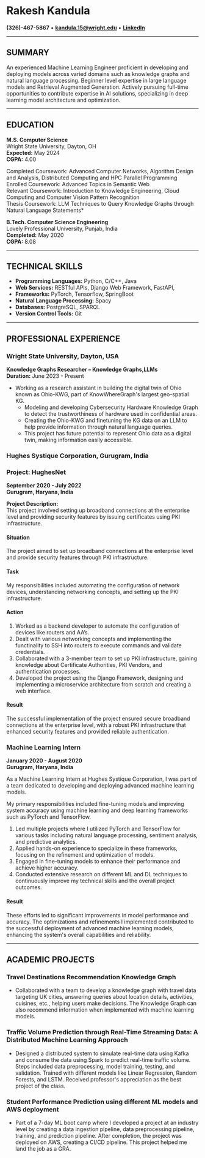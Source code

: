 # Rakesh Kandula

**(326)-467-5867** • **[kandula.15@wright.edu](mailto:kandula.15@wright.edu)** • **[LinkedIn](https://www.linkedin.com/in/rakesh-kandula-41678314a/)**

---

## SUMMARY
An experienced Machine Learning Engineer proficient in developing and deploying models across varied domains such as knowledge graphs and natural language processing. Beginner level expertise in large language models and Retrieval Augmented Generation. Actively pursuing full-time opportunities to contribute expertise in AI solutions, specializing in deep learning model architecture and optimization.

---

## EDUCATION

**M.S. Computer Science**  
Wright State University, Dayton, OH  
**Expected:** May 2024  
**CGPA:** 4.00

Completed Coursework: Advanced Computer Networks, Algorithm Design and Analysis, Distributed Computing and HPC Parallel Programming  
Enrolled Coursework: Advanced Topics in Semantic Web  
Relevant Coursework: Introduction to Knowledge Engineering, Cloud Computing and Computer Vision Pattern Recognition  
Thesis Coursework: LLM Techniques to Query Knowledge Graphs through Natural Language Statements*

**B.Tech. Computer Science Engineering**  
Lovely Professional University, Punjab, India  
**Completed:** May 2020  
**CGPA:** 8.08

---

## TECHNICAL SKILLS

- **Programming Languages:** Python, C/C++, Java
- **Web Services:** RESTful APIs, Django Web Framework, FastAPI,
- **Frameworks:** PyTorch, Tensorflow, SpringBoot
- **Natural Language Processing:** Spacy
- **Databases:** PostgreSQL, SPARQL
- **Version Control Tools:** Git

---

## PROFESSIONAL EXPERIENCE

### Wright State University, Dayton, USA
**Knowledge Graphs Researcher – Knowledge Graphs,LLMs**  
**Duration:** June 2023 - Present

- Working as a research assistant in building the digital twin of Ohio known as Ohio-KWG, part of KnowWhereGraph's largest geo-spatial KG.
  - Modeling and developing Cybersecurity Hardware Knowledge Graph to detect the trustworthiness of hardware used in confidential areas.
  - Creating the Ohio-KWG and finetuning the KG data on an LLM to help provide information through natural language queries.
  - This project has future potential to represent Ohio data as a digital twin, making information easily accessible.

### Hughes Systique Corporation, Gurugram, India
### Project: HughesNet
**September 2020 - July 2022**  
**Gurugram, Haryana, India**  

**Project Description:**  
This project involved setting up broadband connections at the enterprise level and providing security features by issuing certificates using PKI infrastructure.

#### Situation
The project aimed to set up broadband connections at the enterprise level and provide security features through PKI infrastructure.

#### Task
My responsibilities included automating the configuration of network devices, understanding networking concepts, and setting up the PKI infrastructure.

#### Action
1. Worked as a backend developer to automate the configuration of devices like routers and AA’s.
2. Dealt with various networking concepts and implementing the functinality to SSH into routers to execute commands and validate credentials.
3. Collaborated with a 3-member team to set up PKI infrastructure, gaining knowledge about Certificate Authorities, PKI Vendors, and authentication processes.
4. Developed the project using the Django Framework, designing and implementing a microservice architecture from scratch and creating a web interface.

#### Result
The successful implementation of the project ensured secure broadband connections at the enterprise level, with a robust PKI infrastructure that enhanced security features and provided reliable authentication.

### Machine Learning Intern
**January 2020 - August 2020**  
**Gurugram, Haryana, India**   

As a Machine Learning Intern at Hughes Systique Corporation, I was part of a team dedicated to developing and deploying advanced machine learning models. 

My primary responsibilities included fine-tuning models and improving system accuracy using machine learning and deep learning frameworks such as PyTorch and TensorFlow.

1. Led multiple projects where I utilized PyTorch and TensorFlow for various tasks including natural language processing, sentiment analysis, and predictive analytics.
2. Applied hands-on experience to specialize in these frameworks, focusing on the refinement and optimization of models.
3. Engaged in fine-tuning models to enhance their performance and achieve higher accuracy.
4. Conducted extensive research on different ML and DL techniques to continuously improve my technical skills and the overall project outcomes.

#### Result
These efforts led to significant improvements in model performance and accuracy. The optimizations and refinements I implemented contributed to the successful deployment of advanced machine learning models, enhancing the system's overall capabilities and reliability.


---

## ACADEMIC PROJECTS

### Travel Destinations Recommendation Knowledge Graph

- Collaborated with a team to develop a knowledge graph with travel data targeting UK cities, answering queries about location details, activities, cuisines, etc., helping users make decisions. The Knowledge Graph can also recommend information when implemented with machine learning models.

### Traffic Volume Prediction through Real-Time Streaming Data: A Distributed Machine Learning Approach

- Designed a distributed system to simulate real-time data using Kafka and consume the data using Spark to predict real-time traffic volume. Steps included data preprocessing, model training, testing, and validation. Trained with different models like Linear Regression, Random Forests, and LSTM. Received professor's appreciation as the best project of the class.

### Student Performance Prediction using different ML models and AWS deployment

- Part of a 7-day ML boot camp where I developed a project at an industry level by creating a data ingestion pipeline, data preprocessing pipeline, training, and prediction pipeline. After completion, the project was deployed on AWS, creating a CI/CD pipeline. This project helped me land the job as a GRA.
